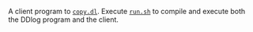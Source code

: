 A client program to [`copy.dl`](../copy.dl).
Execute [`run.sh`](run.sh) to compile and execute both the DDlog program and the client.
